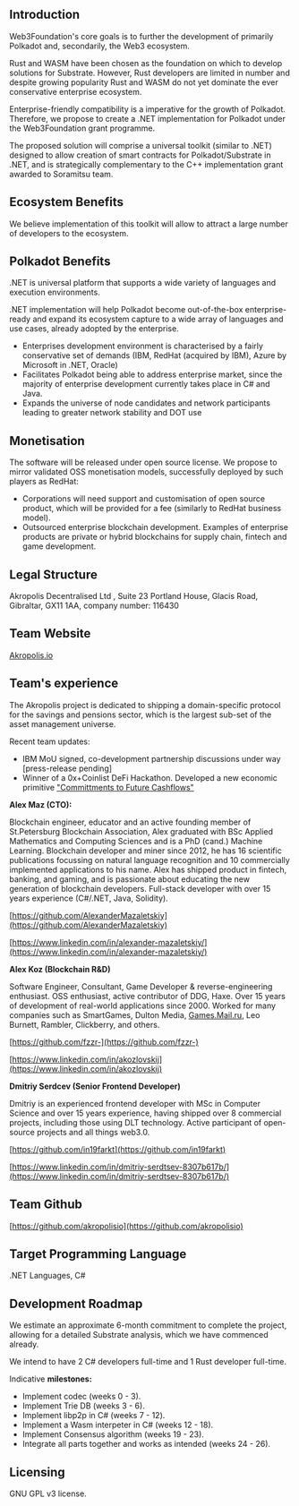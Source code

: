 
## Introduction

Web3Foundation's core goals is to further the development of primarily Polkadot and, secondarily, the Web3 ecosystem.

Rust and WASM have been chosen as the foundation on which to develop solutions for Substrate. However, Rust developers are limited in number and despite growing popularity Rust and WASM do not yet dominate the ever conservative enterprise ecosystem. 

Enterprise-friendly compatibility is a imperative for the growth of Polkadot. Therefore, we propose to create a .NET  implementation for Polkadot under the Web3Foundation grant programme. 

The proposed solution will comprise a universal toolkit (similar to .NET) designed to allow creation of smart contracts for Polkadot/Substrate in  .NET, and is strategically complementary to the C++ implementation grant awarded to Soramitsu team.

## Ecosystem Benefits

We believe implementation of this toolkit will allow to attract a large number of developers to the ecosystem.

## Polkadot Benefits

.NET is universal platform that supports a wide variety of languages and execution environments.

.NET implementation will help Polkadot become out-of-the-box enterprise-ready and expand its ecosystem capture to a wide array of languages and use cases, already adopted by the enterprise.

- Enterprises development environment is characterised by a fairly conservative set of demands (IBM, RedHat (acquired by IBM), Azure by Microsoft in .NET, Oracle)
- Facilitates Polkadot being able to address enterprise market, since the majority of enterprise development currently takes place in C# and Java.
- Expands the universe of node candidates and network participants leading to greater network stability and DOT use

## Monetisation

The software will be released under open source license. We propose to mirror validated OSS monetisation models, successfully deployed by such players as RedHat:

- Corporations will need support and customisation of open source product, which will be provided for a fee (similarly to RedHat business model).
- Outsourced enterprise blockchain development. Examples of enterprise products are private or hybrid blockchains for supply chain, fintech and game development.

## Legal Structure

Akropolis Decentralised Ltd , Suite 23 Portland House, Glacis Road, Gibraltar, GX11 1AA, company number: 116430

## Team Website

[Akropolis.io](http://akropolis.io/)

## Team's experience

The Akropolis project is dedicated to shipping a domain-specific protocol for the savings and pensions sector, which is the largest sub-set of the asset management universe.

Recent team updates:

- IBM MoU signed, co-development partnership discussions under way [press-release pending]
- Winner of a 0x+Coinlist DeFi Hackathon. Developed a new economic primitive  ["Committments to Future Cashflows"](http://cashflowrelay.com)


**Alex Maz (CTO):**

Blockchain engineer, educator and an active founding member of St.Petersburg Blockchain Association, Alex graduated with BSc Applied Mathematics and Computing Sciences and is a PhD (cand.) Machine Learning. Blockchain developer and miner since 2012, he has 16 scientific publications focussing on natural language recognition and 10 commercially implemented applications to his name. Alex has shipped product in fintech, banking, and gaming, and is passionate about educating the new generation of blockchain developers. Full-stack developer with over 15 years experience (C#/.NET, Java, Solidity). 

[https://github.com/AlexanderMazaletskiy](https://github.com/AlexanderMazaletskiy)

[https://www.linkedin.com/in/alexander-mazaletskiy/](https://www.linkedin.com/in/alexander-mazaletskiy/)

**Alex Koz (Blockchain R&D)**

Software Engineer, Consultant, Game Developer & reverse-engineering enthusiast. OSS enthusiast, active contributor of DDG, Haxe. Over 15 years of development of real-world applications since 2000. Worked for many companies such as SmartGames, Dulton Media, [Games.Mail.ru](http://games.mail.ru/), Leo Burnett, Rambler, Clickberry, and others.

[https://github.com/fzzr-](https://github.com/fzzr-)

[https://www.linkedin.com/in/akozlovskij](https://www.linkedin.com/in/akozlovskij)

**Dmitriy Serdcev (Senior Frontend Developer)**

Dmitriy is an experienced frontend developer with MSc in Computer Science and over 15 years experience, having shipped over 8 commercial projects, including those using DLT technology. Active participant of open-source projects and all things web3.0.

[https://github.com/in19farkt](https://github.com/in19farkt)

[https://www.linkedin.com/in/dmitriy-serdtsev-8307b617b/](https://www.linkedin.com/in/dmitriy-serdtsev-8307b617b/)

## Team Github

[https://github.com/akropolisio](https://github.com/akropolisio)

## Target Programming Language

.NET Languages, С#

## Development Roadmap

We estimate an approximate 6-month commitment to complete the project, allowing for a detailed Substrate analysis, which we have commenced already.  


We intend to have 2 C# developers full-time and 1 Rust developer full-time.

Indicative **milestones:**

- Implement codec (weeks 0 - 3).
- Implement Trie DB (weeks 3 - 6).
- Implement libp2p in С# (weeks 7 - 12).
- Implement a Wasm interpeter in C# (weeks 12 - 18).
- Implement Consensus algorithm (weeks 19 - 23).
- Integrate all parts together and works as intended (weeks 24 - 26).

## Licensing

GNU GPL v3 license.
